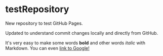 # testRepository
New repository to test GitHub Pages.

Updated to understand commit changes locally and directly from GitHub.

It's very easy to make some words **bold** and other words *italic* with Markdown. You can even [link to Google!](http://google.com)
